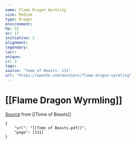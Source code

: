 ```yaml
---
name: Flame Dragon Wyrmling
size: Medium
type: Dragon
environment: 
hp: 52
ac: 17
initiative: 2
alignment: 
legendary: 
lair: 
unique: 
cr: 3
tags: 
source: "Tome of Beasts: 131"
url: "https://open5e.com/monsters/flame-dragon-wyrmling"
---
```

# [[Flame Dragon Wyrmling]]

[Source](zotero://open-pdf/library/items/ULEQWHJM?page=131) from [[Tome of Beasts]]

```pdf
{
	"url": "[[Tome of Beasts.pdf]]",
	"page": [131]
}
```

